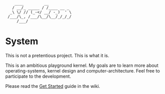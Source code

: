 ```
    ____         __          
   / __/_ _____ / /____ __ _ 
  _\ \/ // (_-</ __/ -_)  ' \
 /___/\_, /___/\__/\__/_/_/_/
     /___/                   
```

# System

This is not a pretentious project. This is what it is.

This is an ambitious playground kernel. My goals are to learn more about operating-systems, kernel design and computer-architecture.
Feel free to participate to the development. 

Please read the [Get Started](https://github.com/domage-j/system/wiki/Get-Started) guide in the wiki.


